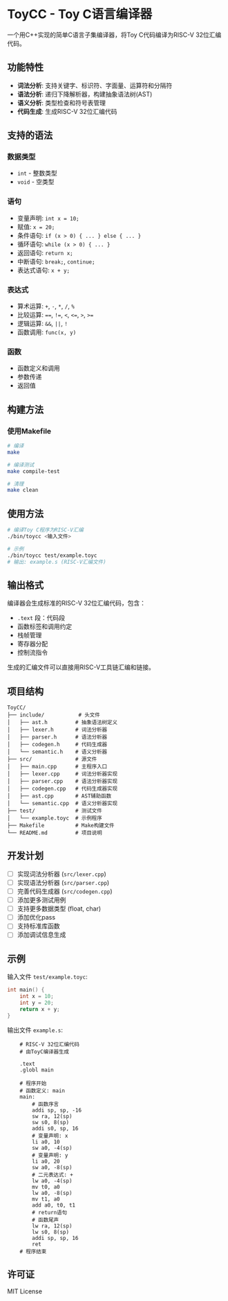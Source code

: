 # ToyCC - Toy C语言编译器

一个用C++实现的简单C语言子集编译器，将Toy C代码编译为RISC-V 32位汇编代码。

## 功能特性

- **词法分析**: 支持关键字、标识符、字面量、运算符和分隔符
- **语法分析**: 递归下降解析器，构建抽象语法树(AST)
- **语义分析**: 类型检查和符号表管理
- **代码生成**: 生成RISC-V 32位汇编代码

## 支持的语法

### 数据类型
- `int` - 整数类型
- `void` - 空类型

### 语句
- 变量声明: `int x = 10;`
- 赋值: `x = 20;`
- 条件语句: `if (x > 0) { ... } else { ... }`
- 循环语句: `while (x > 0) { ... }`
- 返回语句: `return x;`
- 中断语句: `break;`, `continue;`
- 表达式语句: `x + y;`

### 表达式
- 算术运算: `+`, `-`, `*`, `/`, `%`
- 比较运算: `==`, `!=`, `<`, `<=`, `>`, `>=`
- 逻辑运算: `&&`, `||`, `!`
- 函数调用: `func(x, y)`

### 函数
- 函数定义和调用
- 参数传递
- 返回值

## 构建方法

### 使用Makefile

```bash
# 编译
make

# 编译测试
make compile-test

# 清理
make clean
```

## 使用方法

```bash
# 编译Toy C程序为RISC-V汇编
./bin/toycc <输入文件>

# 示例
./bin/toycc test/example.toyc
# 输出: example.s (RISC-V汇编文件)
```

## 输出格式

编译器会生成标准的RISC-V 32位汇编代码，包含：

- `.text` 段：代码段
- 函数标签和调用约定
- 栈帧管理
- 寄存器分配
- 控制流指令

生成的汇编文件可以直接用RISC-V工具链汇编和链接。

## 项目结构

```
ToyCC/
├── include/           # 头文件
│   ├── ast.h         # 抽象语法树定义
│   ├── lexer.h       # 词法分析器
│   ├── parser.h      # 语法分析器
│   ├── codegen.h     # 代码生成器
│   └── semantic.h    # 语义分析器
├── src/              # 源文件
│   ├── main.cpp      # 主程序入口
│   ├── lexer.cpp     # 词法分析器实现
│   ├── parser.cpp    # 语法分析器实现
│   ├── codegen.cpp   # 代码生成器实现
│   ├── ast.cpp       # AST辅助函数
│   └── semantic.cpp  # 语义分析器实现
├── test/             # 测试文件
│   └── example.toyc  # 示例程序
├── Makefile          # Make构建文件
└── README.md         # 项目说明
```

## 开发计划

- [ ] 实现词法分析器 (`src/lexer.cpp`)
- [ ] 实现语法分析器 (`src/parser.cpp`)
- [ ] 完善代码生成器 (`src/codegen.cpp`)
- [ ] 添加更多测试用例
- [ ] 支持更多数据类型 (float, char)
- [ ] 添加优化pass
- [ ] 支持标准库函数
- [ ] 添加调试信息生成

## 示例

输入文件 `test/example.toyc`:
```c
int main() {
    int x = 10;
    int y = 20;
    return x + y;
}
```

输出文件 `example.s`:
```assembly
    # RISC-V 32位汇编代码
    # 由ToyC编译器生成

    .text
    .globl main

    # 程序开始
    # 函数定义: main
    main:
        # 函数序言
        addi sp, sp, -16
        sw ra, 12(sp)
        sw s0, 8(sp)
        addi s0, sp, 16
        # 变量声明: x
        li a0, 10
        sw a0, -4(sp)
        # 变量声明: y
        li a0, 20
        sw a0, -8(sp)
        # 二元表达式: +
        lw a0, -4(sp)
        mv t0, a0
        lw a0, -8(sp)
        mv t1, a0
        add a0, t0, t1
        # return语句
        # 函数尾声
        lw ra, 12(sp)
        lw s0, 8(sp)
        addi sp, sp, 16
        ret
    # 程序结束
```

## 许可证

MIT License